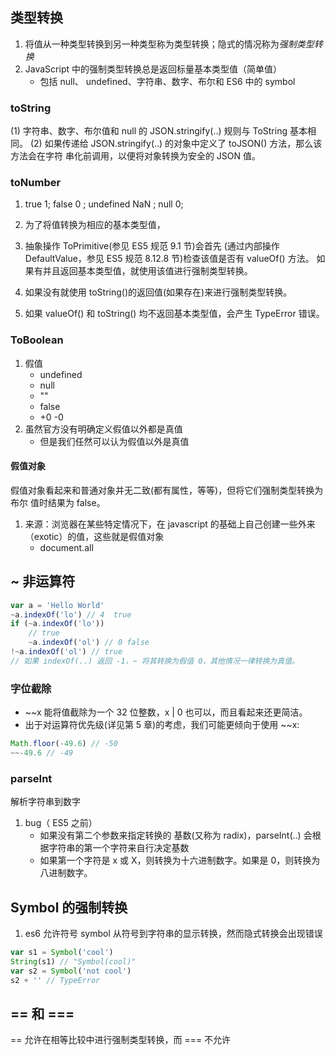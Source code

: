 ## 类型转换

1. 将值从一种类型转换到另一种类型称为类型转换；隐式的情况称为*强制类型转换*
2. JavaScript 中的强制类型转换总是返回标量基本类型值（简单值）
   - 包括 null、 undefined、字符串、数字、布尔和 ES6 中的 symbol

### toString

(1) 字符串、数字、布尔值和 null 的 JSON.stringify(..) 规则与 ToString 基本相同。
(2) 如果传递给 JSON.stringify(..) 的对象中定义了 toJSON() 方法，那么该方法会在字符
串化前调用，以便将对象转换为安全的 JSON 值。

### toNumber

1. true 1; false 0 ; undefined NaN ; null 0;

1. 为了将值转换为相应的基本类型值，
1. 抽象操作 ToPrimitive(参见 ES5 规范 9.1 节)会首先 (通过内部操作 DefaultValue，参见 ES5 规范 8.12.8 节)检查该值是否有 valueOf() 方法。 如果有并且返回基本类型值，就使用该值进行强制类型转换。
1. 如果没有就使用 toString()的返回值(如果存在)来进行强制类型转换。
1. 如果 valueOf() 和 toString() 均不返回基本类型值，会产生 TypeError 错误。

### ToBoolean

1. 假值
   - undefined
   - null
   - ""
   - false
   - +0 -0
2. 虽然官方没有明确定义假值以外都是真值
   - 但是我们任然可以认为假值以外是真值

#### 假值对象

假值对象看起来和普通对象并无二致(都有属性，等等)，但将它们强制类型转换为布尔 值时结果为 false。

1. 来源：浏览器在某些特定情况下，在 javascript 的基础上自己创建一些外来（exotic）的值，这些就是假值对象
   - document.all

## ~ 非运算符

```js
var a = 'Hello World'
~a.indexOf('lo') // 4  true
if (~a.indexOf('lo'))
	// true
	~a.indexOf('ol') // 0 false
!~a.indexOf('ol') // true
// 如果 indexOf(..) 返回 -1，~ 将其转换为假值 0，其他情况一律转换为真值。
```

### 字位截除

- ~~x 能将值截除为一个 32 位整数，x | 0 也可以，而且看起来还更简洁。
- 出于对运算符优先级(详见第 5 章)的考虑，我们可能更倾向于使用 ~~x:

```js
Math.floor(-49.6) // -50
~~-49.6 // -49
```

### parseInt

解析字符串到数字

1. bug（ ES5 之前）
   - 如果没有第二个参数来指定转换的 基数(又称为 radix)，parseInt(..) 会根据字符串的第一个字符来自行决定基数
   - 如果第一个字符是 x 或 X，则转换为十六进制数字。如果是 0，则转换为八进制数字。

## Symbol 的强制转换

1. es6 允许符号 symbol 从符号到字符串的显示转换，然而隐式转换会出现错误

```js
var s1 = Symbol('cool')
String(s1) // "Symbol(cool)"
var s2 = Symbol('not cool')
s2 + '' // TypeError
```

## == 和 ===

== 允许在相等比较中进行强制类型转换，而 === 不允许
